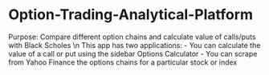 # Option-Trading-Analytical-Platform
Purpose: Compare different option chains and calculate value of calls/puts with Black Scholes \n This app has two applications: - You can calculate the value of a call or put using the sidebar Options Calculator - You can scrape from Yahoo Finance the options chains for a particular stock or index
